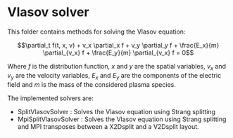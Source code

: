 # Vlasov solver

This folder contains methods for solving the Vlasov equation:
```math
\partial_t f(t, x, v) + v_x \partial_x f + v_y \partial_y f + \frac{E_x}{m} \partial_{v_x} f + \frac{E_y}{m} \partial_{v_x} f = 0
```

Where $f$ is the distribution function, $x$ and $y$ are the spatial variables, $`v_x`$ and $`v_y`$ are the velocity variables, $`E_x`$ and $`E_y`$ are the components of the electric field and $m$ is the mass of the considered plasma species.

The implemented solvers are:
- SplitVlasovSolver : Solves the Vlasov equation using Strang splitting
- MpiSplitVlasovSolver : Solves the Vlasov equation using Strang splitting and MPI transposes between a X2Dsplit and a V2Dsplit layout.
